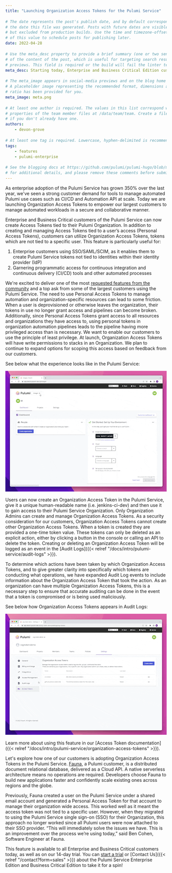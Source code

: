 ```yaml
---
title: "Launching Organization Access Tokens for the Pulumi Service"

# The date represents the post's publish date, and by default corresponds with
# the date this file was generated. Posts with future dates are visible in development,
# but excluded from production builds. Use the time and timezone-offset portions of
# of this value to schedule posts for publishing later.
date: 2022-04-28

# Use the meta_desc property to provide a brief summary (one or two sentences)
# of the content of the post, which is useful for targeting search results or social-media
# previews. This field is required or the build will fail the linter test.
meta_desc: Starting today, Enterprise and Business Critical Edition customers can now create Organization Access Tokens that are not tied to a specific user.

# The meta_image appears in social-media previews and on the blog home page.
# A placeholder image representing the recommended format, dimensions and aspect
# ratio has been provided for you.
meta_image: meta.png

# At least one author is required. The values in this list correspond with the `id`
# properties of the team member files at /data/team/team. Create a file for yourself
# if you don't already have one.
authors:
    - devon-grove

# At least one tag is required. Lowercase, hyphen-delimited is recommended.
tags:
    - features
    - pulumi-enterprise

# See the blogging docs at https://github.com/pulumi/pulumi-hugo/blob/master/BLOGGING.md.
# for additional details, and please remove these comments before submitting for review.
---
```

As enterprise adoption of the Pulumi Service has grown 350% over the last year, we've seen a strong customer demand for tools to manage automated Pulumi use cases such as CI/CD and Automation API at scale. Today we are launching Organization Access Tokens to empower our largest customers to manage automated workloads in a secure and collaborative manner.
<!--more-->
Enterprise and Business Critical customers of the Pulumi Service can now create Access Tokens tied to their Pulumi Organization. In addition to creating and managing Access Tokens tied to a user’s access (Personal Access Tokens), customers can utilize Organization Access Tokens, tokens which are not tied to a specific user. This feature is particularly useful for:

  1. Enterprise customers using SSO/SAML/SCIM, as it enables them to create Pulumi Service tokens not tied to identities within their identity provider (IdP)
  2. Garnering programmatic access for continuous integration and continuous delivery (CI/CD) tools and other automated processes

We're excited to deliver one of the most [requested features from the community](https://github.com/pulumi/service-requests/issues/16) and a top ask from some of the largest customers using the Pulumi Service. The need to use Personal Access Tokens to manage automation and organization-specific resources can lead to some friction. When a user is deprovisioned or otherwise leaves the organization, their tokens in use no longer grant access and pipelines can become broken. Additionally, since Personal Access Tokens grant access to all resources and organizations they have access to, using personal tokens in organization automation pipelines leads to the pipeline having more privileged access than is necessary. We want to enable our customers to use the principle of least privilege. At launch, Organization Access Tokens will have write permissions to stacks in an Organization. We plan to continue to expand options for scoping this access based on feedback from our customers.

See below what the experience looks like in the Pulumi Service:

![Gif of tokens navigation](nav-org-tokens.gif)

Users can now create an Organization Access Token in the Pulumi Service, give it a unique human-readable name (i.e. jenkins-ci-dev) and then use it to gain access to their Pulumi Service Organization. Only Organization Admins can create and manage Organization Access Tokens. As a security consideration for our customers, Organization Access Tokens cannot create other Organization Access Tokens. When a token is created they are provided a one-time token value. These tokens can only be deleted as an explicit action, either by clicking a button in the console or calling an API to delete the token. Creating or deleting an Organization Access Token will be logged as an event in the [Audit Logs]({{< relref "/docs/intro/pulumi-service/audit-logs" >}}).

To determine which actions have been taken by which Organization Access Tokens, and to give greater clarity into specifically which tokens are conducting what operations, we have expanded Audit Log events to include information about the Organization Access Token that took the action. As an organization can have multiple Organization Access Tokens, this is a necessary step to ensure that accurate auditing can be done in the event that a token is compromised or is being used maliciously.

See below how Organization Access Tokens appears in Audit Logs:

![Gif of tokens in Audit Logs](audit-logs-org-tokens.gif)

Learn more about using this feature in our [Access Token documentation]({{< relref "/docs/intro/pulumi-service/organization-access-tokens" >}}).

Let's explore how one of our customers is adopting Organization Access Tokens in the Pulumi Service. [Fauna](https://fauna.com/), a Pulumi customer, is a distributed document relational database, delivered as a Cloud API. A native serverless architecture means no operations are required. Developers choose Fauna to build new applications faster and confidently scale existing ones across regions and the globe.

Previously, Fauna created a user on the Pulumi Service under a shared email account and generated a Personal Access Token for that account to manage their organization wide access. This worked well as it meant the access token was not tied to a specific user. However, when they migrated to using the Pulumi Service single sign-on (SSO) for their Organization, this approach no longer worked since all Pulumi users were now attached to their SSO provider. “This will immediately solve the issues we have. This is an improvement over the process we’re using today,” said Ben Cohen, Software Engineer at Fauna.

This feature is available to all Enterprise and Business Critical customers today, as well as on our 14-day trial. You can [start a trial](https://app.pulumi.com/site/trial) or [Contact Us]({{< relref "/contact?form=sales" >}}) about the Pulumi Service Enterprise Edition and Business Critical Edition to take it for a spin!
